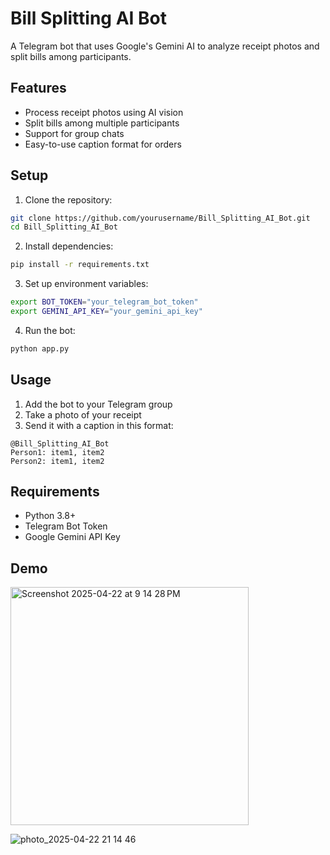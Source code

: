 # Bill Splitting AI Bot

A Telegram bot that uses Google's Gemini AI to analyze receipt photos and split bills among participants.

## Features

- Process receipt photos using AI vision
- Split bills among multiple participants
- Support for group chats
- Easy-to-use caption format for orders

## Setup

1. Clone the repository:
```bash
git clone https://github.com/yourusername/Bill_Splitting_AI_Bot.git
cd Bill_Splitting_AI_Bot
```

2. Install dependencies:
```bash
pip install -r requirements.txt
```

3. Set up environment variables:
```bash
export BOT_TOKEN="your_telegram_bot_token"
export GEMINI_API_KEY="your_gemini_api_key"
```

4. Run the bot:
```bash
python app.py
```

## Usage

1. Add the bot to your Telegram group
2. Take a photo of your receipt
3. Send it with a caption in this format:
```
@Bill_Splitting_AI_Bot
Person1: item1, item2
Person2: item1, item2
```

## Requirements

- Python 3.8+
- Telegram Bot Token
- Google Gemini API Key

## Demo

<img width="381" alt="Screenshot 2025-04-22 at 9 14 28 PM" src="https://github.com/user-attachments/assets/4424e079-0a78-4da9-8a25-1e35ae575a47" />

![photo_2025-04-22 21 14 46](https://github.com/user-attachments/assets/3c9b80c4-0942-420d-a9f6-8197d9033f9e)

